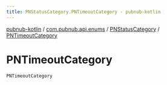 ```yaml
---
title: PNStatusCategory.PNTimeoutCategory - pubnub-kotlin
---
```


[pubnub-kotlin](../../index.html) / [com.pubnub.api.enums](../index.html) / [PNStatusCategory](index.html) / [PNTimeoutCategory](./-p-n-timeout-category.html)

# PNTimeoutCategory

`PNTimeoutCategory`